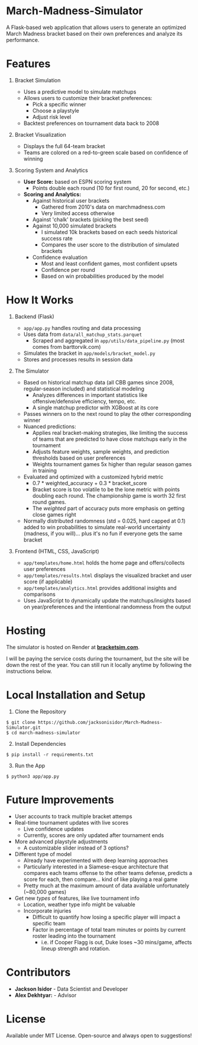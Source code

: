# March-Madness-Simulator

A Flask-based web application that allows users to generate an optimized March Madness bracket based on their own preferences and analyze its performance. 

# Features

1. Bracket Simulation
    - Uses a predictive model to simulate matchups
    - Allows users to customize their bracket preferences:
        - Pick a specific winner
        - Choose a playstyle
        - Adjust risk level
    - Backtest preferences on tournament data back to 2008

2. Bracket Visualization
    - Displays the full 64-team bracket
    - Teams are colored on a red-to-green scale based on confidence of winning

3. Scoring System and Analytics
    - **User Score:** based on ESPN scoring system
        - Points double each round (10 for first round, 20 for second, etc.)
    - **Scoring and Analytics:**
        - Against historical user brackets
            - Gathered from 2010's data on marchmadness.com
            - Very limited access otherwise
        - Against 'chalk' brackets (picking the best seed)
        - Against 10,000 simulated brackets
            - I simulated 10k brackets based on each seeds historical success rate
            - Compares the user score to the distribution of simulated brackets
        - Confidence evaluation
            - Most and least confident games, most confident upsets
            - Confidence per round
            - Based on win probabilities produced by the model

# How It Works

1. Backend (Flask)
    - `app/app.py` handles routing and data processing
    - Uses data from `data/all_matchup_stats.parquet`
        - Scraped and aggregated in `app/utils/data_pipeline.py` (most comes from barttorvik.com)
    - Simulates the bracket in `app/models/bracket_model.py`
    - Stores and processes results in session data

2. The Simulator
    - Based on historical matchup data (all CBB games since 2008, regular-season included) and statistical modeling
        - Analyzes differences in important statistics like offensive/defensive efficiency, tempo, etc.
        - A single matchup predictor with XGBoost at its core
    - Passes winners on to the next round to play the other corresponding winner
    - Nuanced predictions:
        - Applies real bracket-making strategies, like limiting the success of teams that are predicted to have close matchups early in the tournament 
        - Adjusts feature weights, sample weights, and prediction thresholds based on user preferences
        - Weights tournament games 5x higher than regular season games in training
    - Evaluated and optimized with a customized hybrid metric
        - 0.7 * weighted_accuracy + 0.3 * bracket_score
        - Bracket score is too volatile to be the lone metric with points doubling each round. The championship game is worth 32 first round games.
        - The *weighted* part of accuracy puts more emphasis on getting close games right
    - Normally distributed randomness (std = 0.025, hard capped at 0.1) added to win probabilities to simulate real-world uncertainty (madness, if you will)... plus it's no fun if everyone gets the same bracket

3. Frontend (HTML, CSS, JavaScript)
    - `app/templates/home.html` holds the home page and offers/collects user preferences
    - `app/templates/results.html` displays the visualized bracket and user score (if applicable)
    - `app/templates/analytics.html` provides additional insights and comparisons
    - Uses JavaScript to dynamically update the matchups/insights based on year/preferences and the intentional randomness from the output

# Hosting

The simulator is hosted on Render at **[bracketsim.com](http://bracketsim.com)**.

I will be paying the service costs during the tournament, but the site will be down the rest of the year. You can still run it locally anytime by following the instructions below.

# Local Installation and Setup

1. Clone the Repository

```
$ git clone https://github.com/jacksonisidor/March-Madness-Simulator.git
$ cd march-madness-simulator
```

2. Install Dependencies

```
$ pip install -r requirements.txt
```

3. Run the App

```
$ python3 app/app.py
```

# Future Improvements

- User accounts to track multiple bracket attemps
- Real-time tournament updates with live scores
    - Live confidence updates
    - Currently, scores are only updated after tournament ends
- More advanced playstyle adjustments
    - A customizable slider instead of 3 options?
- Different type of model
    - Already have experimented with deep learning approaches
    - Particularly interested in a Siamese-esque architecture that compares each teams offense to the other teams defense, predicts a score for each, then compare... kind of like playing a real game
    - Pretty much at the maximum amount of data available unfortunately (~80,000 games)
- Get new *types* of features, like live tournament info
    - Location, weather type info might be valuable
    - Incorporate injuries
        - Difficult to quantify how losing a specific player will impact a specific team
        - Factor in percentage of total team minutes or points by current roster leading into the tournament
            - i.e. if Cooper Flagg is out, Duke loses ~30 mins/game, affects lineup strength and rotation.

# Contributors

- **Jackson Isidor** - Data Scientist and Developer
- **Alex Dekhtyar:** - Advisor

# License 

Available under MIT License. Open-source and always open to suggestions!